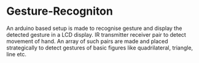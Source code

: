# Gesture-Recogniton
 An arduino based setup is made to recognise gesture and display the detected gesture in a LCD display. 
IR transmitter receiver pair to detect movement of hand. An array of such pairs are made and placed strategically to  detect gestures of basic figures like quadrilateral, triangle, line etc.
